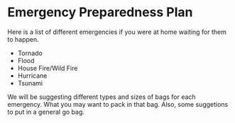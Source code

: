 
<html>
    <h1>
    Emergency Preparedness Plan
    </h1

<p>
    Here is a list of different emergencies if you were at home waiting for them to happen.
    <ul>
        <li>Tornado</li>
        <li>Flood</li>
        <li>House Fire/Wild Fire</li>
        <li>Hurricane</li>
        <li>Tsunami</li>
    </ul>
 </p>
 <p>
    We will be suggesting different types and sizes of bags for each emergency. What you may want to pack in that bag. Also, some suggetions to put in a general go bag. 
 </p>

</html>